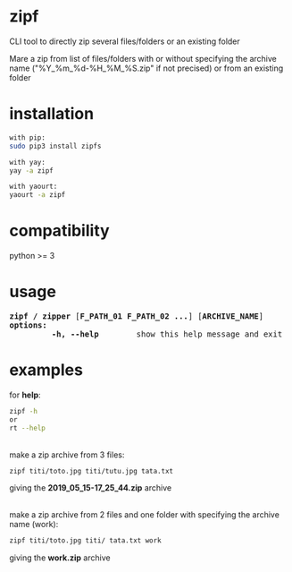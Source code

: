 # zipf

CLI tool to directly zip several files/folders or an existing folder

Mare a zip from list of files/folders with or without specifying the archive name ("%Y_%m_%d-%H_%M_%S.zip" if not precised) or from an existing folder


# installation
```sh
with pip:
sudo pip3 install zipfs

with yay:
yay -a zipf

with yaourt:
yaourt -a zipf
```

# compatibility
python >= 3


# usage
<pre>
<b>zipf / zipper</b> [<b>F_PATH_01 F_PATH_02 ...</b>] [<b>ARCHIVE_NAME</b>]
<b>options:</b>
<!-- -->         <b>-h, --help</b>        show this help message and exit
</pre>


# examples
for **help**:<br/>
```sh
zipf -h
or
rt --help
```

<br/>make a zip archive from 3 files:<br/>
```sh
zipf titi/toto.jpg titi/tutu.jpg tata.txt
```
giving the **2019_05_15-17_25_44.zip** archive<br/><br/>

make a zip archive from 2 files and one folder with specifying the archive name (work):<br/>
```sh
zipf titi/toto.jpg titi/ tata.txt work
```
giving the **work.zip** archive
